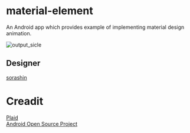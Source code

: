 # material-element


An Android app which provides  example of implementing material design animation.


![output_sicle](https://cloud.githubusercontent.com/assets/1386930/23578876/bb3b62d0-0123-11e7-906a-bc5714314f44.gif)


## Designer
[sorashin](http://github.com/sorashin)


# Creadit
[Plaid](https://github.com/nickbutcher/plaid)  
[Android Open Source Project](https://source.android.com/source/licenses.html)
